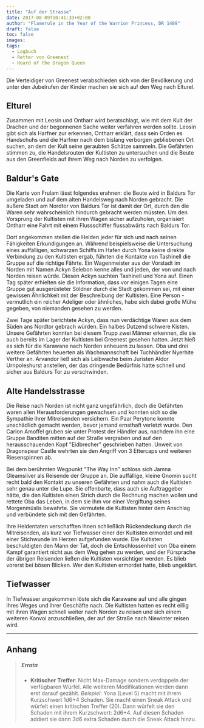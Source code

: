 ```yaml
---
title: "Auf der Strasse"
date: 2017-08-09T10:41:33+02:00
author: "Flamerule in the Year of the Warrior Princess, DR 1489"
draft: false
toc: false
images:
tags: 
  - Logbuch
  - Retter von Greenest
  - Hoard of the Dragon Queen
---
```


Die Verteidiger von Greenest verabschieden sich von der Bevölkerung und unter den Jubelrufen der Kinder machen sie sich auf den Weg nach Elturel.

## Elturel

Zusammen mit Leosin und Ontharr wird beratschlagt, wie mit dem Kult der Drachen und der begonnenen Sache weiter verfahren werden sollte. Leosin gibt sich als Harfner zur erkennen, Ontharr erklärt, dass sein Orden es Handschuhs und die Harfner nach dem bislang verborgen gebliebenen Ort suchen, an dem der Kult seine geraubten Schätze sammeln. Die Gefährten stimmen zu, die Handelsrouten der Kultisten zu untersuchen und die Beute aus den Greenfields auf ihrem Weg nach Norden zu verfolgen.

## Baldur's Gate

Die Karte von Frulam lässt folgendes erahnen: die Beute wird in Baldurs Tor umgeladen und auf dem alten Handelsweg nach Norden gebracht. Die äußere Stadt am Nordtor von Baldurs Tor ist damit der Ort, durch den die Waren sehr wahrscheinlich hindurch gebracht werden müssten. Um den Vorsprung der Kultisten  mit ihren Wagen sicher aufzuholen, organisiert Ontharr eine Fahrt mit einem Flussschiffer flussabwärts nach Baldurs Tor.

Dort angekommen stellen die Helden jeder für sich und nach seinen Fähigkeiten Erkundigungen an. Während beispielsweise die Untersuchung eines auffälligen, schwarzen Schiffs im Hafen durch Yona keine direkte Verbindung zu den Kultisten ergab, führten die Kontakte von Tashinell die Gruppe auf die richtige Fährte. Ein Wagenmeister aus der Vorstadt im Norden mit Namen Ackyn Selebon kenne alles und jeden, der von und nach Norden reisen würde. Diesen Ackyn suchten Tashinell und Yona auf. Einen Tag später erhielten sie die Information, dass vor einigen Tagen eine Gruppe gut ausgerüsteter Söldner durch die Stadt gekommen sei, mit einer gewissen Ähnlichkeit mit der Beschreibung der Kultisten. Eine Person - vermutlich ein reicher Adeliger oder ähnliches, habe sich dabei große Mühe gegeben, von niemanden gesehen zu werden.

Zwei Tage später  berichtete Ackyn, dass nun verdächtige Waren aus dem Süden ans Nordtor gebrach würden. Ein halbes Dutzend schwere Kisten. Unsere Gefährten konnten bei diesem Trupp zwei Männer erkennen, die sie auch bereits im Lager der Kultisten bei Greenest gesehen hatten. Jetzt hieß es sich für die Karawane nach Norden anheuern zu lassen. Oba und drei weitere Gefährten heuerten als Wachmannschaft bei Tuchhändler Nyerhite Verther an. Arvandor ließ sich als Leibwache beim Juristen Aldor Urnpoleshurst anstellen, der das dringende Bedürfnis hatte schnell und sicher aus Baldurs Tor zu verschwinden.

## Alte Handelsstrasse

Die Reise nach Norden ist nicht ganz ungefährlich, doch die Gefährten waren allen Herausforderungen gewachsen und konnten sich so die Sympathie ihrer Mitreisenden versichern. Ein Paar Perytone konnte unschädlich gemacht werden, bevor jemand ernsthaft verletzt wurde. Den Carlon Amoffel gruben sie unter Protest der Händler aus, nachdem ihn eine Gruppe Banditen mitten auf der Straße vergraben und auf den herausschauenden Kopf "Eidbrecher" geschrieben hatten. Unweit von Dragonspear Castle wehrten sie den Angriff von 3 Ettercaps und weiteren Riesenspinnen ab.

Bei dem berühmten Wegpunkt "The Way Inn" schloss sich Jamna Gleamsilver als Reisende der Gruppe an. Die auffällige, kleine Gnomin sucht recht bald den Kontakt zu unseren Gefährten und nahm auch die Kultisten sehr genau unter die Lupe. Sie offenbarte, dass auch sie Auftraggeber hätte, die den Kultisten einen Strich durch die Rechnung machen wollen und rettete Oba das Leben, in dem sie ihm vor einer Vergiftung seines Morgenmüslis bewahrte. Sie vermutete die Kultisten hinter dem Anschlag und verbündete sich mit den Gefährten. 

Ihre Heldentaten verschafften ihnen schließlich Rückendeckung durch die Mitreisenden, als kurz vor Tiefwasser einer der Kultisten ermordet und mit einer Stichwunde im Herzen aufgefunden wurde. Die Kultisten beschuldigten den Mann der Tat, doch die Entschlossenheit von Oba einem Kampf garantiert nicht aus dem Weg gehen zu werden, und der Fürsprache der übrigen Reisenden ließen die Kultisten vorsichtiger werden. Es blieb vorerst bei bösen Blicken. Wer den Kultisten ermordet hatte, blieb ungeklärt.

## Tiefwasser

In Tiefwasser angekommen löste sich die Karawane auf und alle gingen ihres Weges und ihrer Geschäfte nach. Die Kultisten hatten es recht eillig mit ihren Wagen schnell weiter nach Norden zu reisen und sich einem weiteren Konvoi anzuschließen, der auf der Straße nach Niewinter reisen wird.

___
## Anhang

>##### Errata
>
>* **Kritischer Treffer**: Nicht Max-Damage sondern verdoppeln der verfügbaren Würfel. Alle weiteren Modifikationen werden dann erst darauf gezählt. *Beispiel*: Yona (Level 5) macht mit ihrem Kurzschwert 1d6+4 Schaden. Sie macht einen Sneak Attack und würfelt einen kritischen Treffer (20). Dann würfelt sie den Schaden mit ihrem Kurzschwert: 2d6+4. Auf diesen Schaden addiert sie dann 3d6 extra Schaden durch die Sneak Attack hinzu.